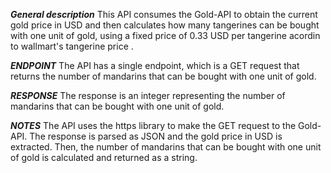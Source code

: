 ***General description*** This API consumes the Gold-API to obtain the current gold price in USD and then calculates how many tangerines can be bought with one unit of gold, using a fixed price of 0.33 USD per tangerine acordin to wallmart's tangerine price .


***ENDPOINT*** The API has a single endpoint, which is a GET request that returns the number of mandarins that can be bought with one unit of gold.


***RESPONSE*** The response is an integer representing the number of mandarins that can be bought with one unit of gold.


***NOTES*** The API uses the https library to make the GET request to the Gold-API. The response is parsed as JSON and the gold price in USD is extracted. Then, the number of mandarins that can be bought with one unit of gold is calculated and returned as a string.
